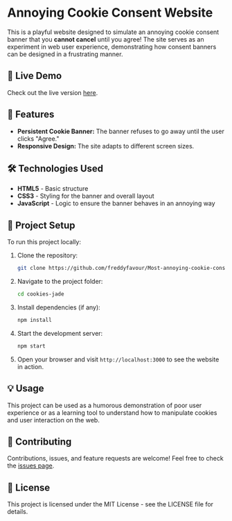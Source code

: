 # Annoying Cookie Consent Website

This is a playful website designed to simulate an annoying cookie consent banner that you **cannot cancel** until you agree! The site serves as an experiment in web user experience, demonstrating how consent banners can be designed in a frustrating manner.

## 🚀 Live Demo

Check out the live version [here](https://cookies-jade.vercel.app/).

## 📜 Features

- **Persistent Cookie Banner:** The banner refuses to go away until the user clicks "Agree."
- **Responsive Design:** The site adapts to different screen sizes.

## 🛠️ Technologies Used

- **HTML5** - Basic structure
- **CSS3** - Styling for the banner and overall layout
- **JavaScript** - Logic to ensure the banner behaves in an annoying way

## 📂 Project Setup

To run this project locally:

1. Clone the repository:
   ```bash
   git clone https://github.com/freddyfavour/Most-annoying-cookie-consent.git
   ```
2. Navigate to the project folder:
   ```bash
   cd cookies-jade
   ```
3. Install dependencies (if any):
   ```bash
   npm install
   ```
4. Start the development server:
   ```bash
   npm start
   ```
5. Open your browser and visit `http://localhost:3000` to see the website in action.

## 💡 Usage

This project can be used as a humorous demonstration of poor user experience or as a learning tool to understand how to manipulate cookies and user interaction on the web.

## 🤝 Contributing

Contributions, issues, and feature requests are welcome! Feel free to check the [issues page](https://github.com/freddyfavour/Most-annoying-cookie-consent/issues).

## 📝 License

This project is licensed under the MIT License - see the LICENSE file for details.
